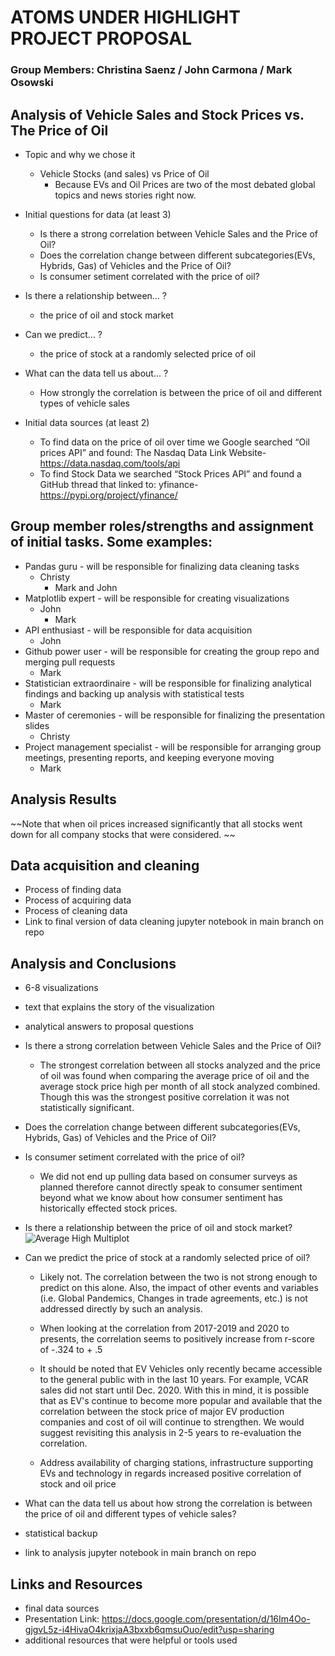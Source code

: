 # ATOMS UNDER HIGHLIGHT PROJECT PROPOSAL
### Group Members: Christina Saenz / John Carmona / Mark Osowski

## Analysis of Vehicle Sales and Stock Prices vs. The Price of Oil

- Topic and why we chose it

  - Vehicle Stocks (and sales) vs Price of Oil
    - Because EVs and Oil Prices are two of the most debated global topics and news stories right now.

- Initial questions for data (at least 3)

  - Is there a strong correlation between Vehicle Sales and the Price of Oil?
  - Does the correlation change between different subcategories(EVs, Hybrids, Gas) of Vehicles and the Price of Oil?
  - Is consumer setiment correlated with the price of oil?
- Is there a relationship between… ?
  - the price of oil and stock market
- Can we predict… ?
  - the price of stock at a randomly selected price of oil
- What can the data tell us about… ?
  - How strongly the correlation is between the price of oil and different types of vehicle sales

- Initial data sources (at least 2)

  - To find data on the price of oil over time we Google searched “Oil prices  API” and found:
    The Nasdaq Data Link Website- https://data.nasdaq.com/tools/api
  - To find Stock Data we searched “Stock Prices API” and found a GitHub thread that linked to:
    yfinance- https://pypi.org/project/yfinance/


## Group member roles/strengths and assignment of initial tasks. Some examples:
- Pandas guru - will be responsible for finalizing data cleaning tasks
  - Christy
    - Mark and John 
- Matplotlib expert - will be responsible for creating visualizations
  - John
    - Mark  
- API enthusiast - will be responsible for data acquisition
  - John
- Github power user - will be responsible for creating the group repo and merging pull requests
  - Mark
- Statistician extraordinaire - will be responsible for finalizing analytical findings and backing up analysis with statistical tests
  - Mark
- Master of ceremonies - will be responsible for finalizing the presentation slides
  - Christy
- Project management specialist - will be responsible for arranging group meetings, presenting reports, and keeping everyone moving
  - Mark  

## Analysis Results
~~Note that when oil prices increased significantly that all stocks went down for all company stocks that were considered. ~~


## Data acquisition and cleaning
- Process of finding data
- Process of acquiring data
-  Process of cleaning data
- Link to final version of data cleaning jupyter notebook in main branch on repo
## Analysis and Conclusions
- 6-8 visualizations
- text that explains the story of the visualization
- analytical answers to proposal questions

- Is there a strong correlation between Vehicle Sales and the Price of Oil?

  - The strongest correlation between all stocks analyzed and the price of oil was found when comparing the average price of oil and the average stock price high per month of all stock analyzed combined. Though this was the strongest positive correlation it was not statistically significant. 

- Does the correlation change between different subcategories(EVs, Hybrids, Gas) of Vehicles and the Price of Oil?

- Is consumer setiment correlated with the price of oil?

  - We did not end up pulling data based on consumer surveys as planned therefore cannot directly speak to consumer sentiment beyond what we know about how consumer sentiment has historically effected stock prices.

- Is there a relationship between the price of oil and stock market?
![Average High Multiplot](http://localhost:8888/view/Plots/Images/multiplot_avg_high.png)

- Can we predict the price of stock at a randomly selected price of oil?

  - Likely not. The correlation between the two  is not strong enough to predict on this alone. Also, the impact of other events and variables (i.e. Global Pandemics, Changes in trade agreements, etc.) is not addressed directly by such an analysis.
  - When looking at the correlation from 2017-2019 and 2020 to presents, the correlation seems to positively increase from r-score of -.324 to  + .5
 
  - It should be noted that EV Vehicles only recently became accessible to the general public with in the last 10 years. For example, VCAR sales did not start until Dec. 2020. With this in mind, it is possible that as EV's continue to become more popular and available that the correlation between the stock price of major EV production companies and cost of oil will continue to strengthen. We would suggest revisiting this analysis in 2-5 years to re-evaluation the correlation. 

  - Address availability of charging stations, infrastructure supporting EVs and technology in regards increased positive correlation of stock and oil price

- What can the data tell us about how strong the correlation is between the price of oil and different types of vehicle sales?

- statistical backup

- link to analysis jupyter notebook in main branch on repo

## Links and Resources
- final data sources
- Presentation Link: https://docs.google.com/presentation/d/16Im4Oo-gjgvL5z-i4HivaO4krixjaA3bxxb6qmsuOuo/edit?usp=sharing
- additional resources that were helpful or tools used

